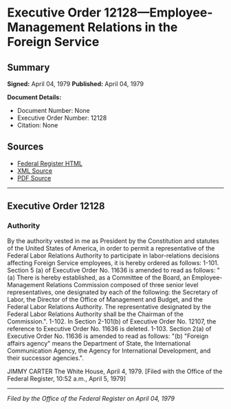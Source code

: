# Executive Order 12128—Employee-Management Relations in the Foreign Service

## Summary

**Signed:** April 04, 1979
**Published:** April 04, 1979

**Document Details:**
- Document Number: None
- Executive Order Number: 12128
- Citation: None

## Sources
- [Federal Register HTML](https://www.presidency.ucsb.edu/documents/executive-order-12128-employee-management-relations-the-foreign-service)
- [XML Source](None)
- [PDF Source](None)

---

## Executive Order 12128

### Authority

By the authority vested in me as President by the Constitution and statutes of the United States of America, in order to permit a representative of the Federal Labor Relations Authority to participate in labor-relations decisions affecting Foreign Service employees, it is hereby ordered as follows:
1-101. Section 5 (a) of Executive Order No. 11636 is amended to read as follows:
"(a) There is hereby established, as a Committee of the Board, an Employee-Management Relations Commission composed of three senior level representatives, one designated by each of the following: the Secretary of Labor, the Director of the Office of Management and Budget, and the Federal Labor Relations Authority. The representative designated by the Federal Labor Relations Authority shall be the Chairman of the Commission.".
1-102. In Section 2-101(b) of Executive Order No. 12107, the reference to Executive Order No. 11636 is deleted.
1-103. Section 2(a) of Executive Order No. 11636 is amended to read as follows:
"(b) "Foreign affairs agency" means the Department of State, the International Communication Agency, the Agency for International Development, and their successor agencies.".

JIMMY CARTER
The White House, April 4, 1979.
[Filed with the Office of the Federal Register, 10:52 a.m., April 5, 1979]

---

*Filed by the Office of the Federal Register on April 04, 1979*
